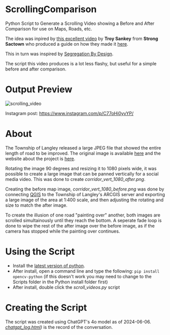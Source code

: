 # ScrollingComparison
Python Script to Generate a Scrolling Video showing a Before and After Comparison for use on Maps, Roads, etc. 

The idea was inpired by [this excellent video](https://www.reddit.com/r/Sacramento/comments/1d31ziz/a_reminder_of_what_freeways_and_urban_renewal/) by **Troy Sankey** from **Strong Sactown** who produced a guide on how they made it [here](https://www.strongsactown.org/2024/06/02/how-to-make-freeway-before-after-animations/).

This in turn was inspired by [Segregation By Design](https://www.segregationbydesign.com/).

The script this video produces is a lot less flashy, but useful for a simple before and after comparison.

# Output Preview
![scrolling_video](https://github.com/StrongTownsLangley/ScrollingComparison/assets/160652425/2d55c810-282d-449c-adb8-e49fb9c2c0f1)

Instagram post: https://www.instagram.com/p/C77oHi0yvYP/

# About
The Township of Langley released a large JPEG file that showed the entire length of road to be improved. The original image is available [here](https://www.tol.ca/en/connect/resources/get-involved/engage-tol/2024/216-Complete-Streets-Project/216-Corridor-Map_r5_Full-Corridor.jpg) and the website about the project is [here](https://www.tol.ca/en/connect/216-street-complete-street-project.aspx).

Rotating the image 90 degrees and resizing it to 1080 pixels wide, it was possible to create a large image that can be panned vertically for a social media video. This was done to create *corridor_vert_1080_after.png*.

Creating the before map image, *corridor_vert_1080_before.png* was done by connecting [QGIS](https://www.qgis.org/) to the Township of Langley's ARCGIS server and exporting a large image of the area at 1:400 scale, and then adjusting the rotating and size to match the after image.

To create the illusion of one road "painting over" another, both images are scrolled simultainously until they reach the bottom.
A seperate fade loop is done to wipe the rest of the after image over the before image, as if the camera has stopped while the painting over continues.

# Using the Script

* Install the [latest version of python](https://www.python.org/).
* After install, open a command line and type the following:
`pip install opencv-python`
(if this doesn't work you may need to change to the Scripts folder in the Python install folder first)
* After install, double click the *scroll_videos.py* script

# Creating the Script

The script was created using ChatGPT's 4o model as of 2024-06-06. *[chatgpt_log.html](https://htmlpreview.github.io/?https://github.com/StrongTownsLangley/ScrollingComparison/blob/main/chatgpt_log.html))* is the record of the conversation.
